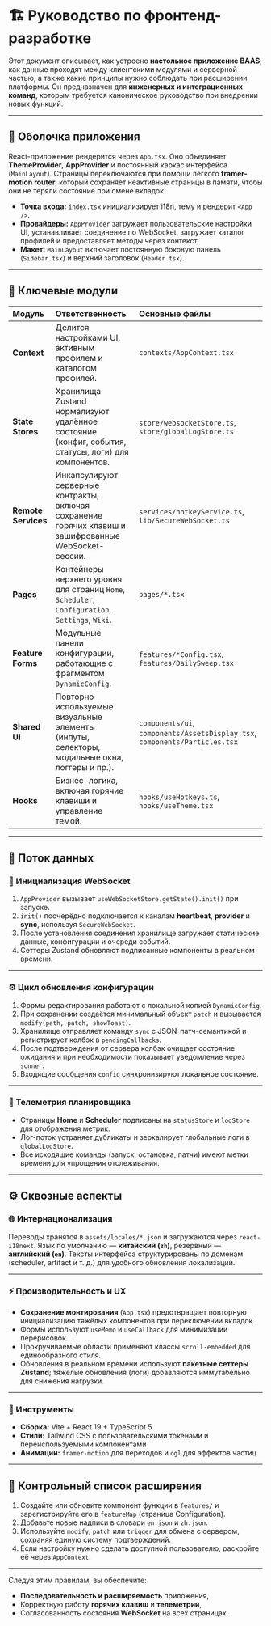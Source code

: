
# 🏗️ Руководство по фронтенд-разработке

Этот документ описывает, как устроено **настольное приложение BAAS**, как данные проходят между клиентскими модулями и серверной частью, а также какие принципы нужно соблюдать при расширении платформы.
Он предназначен для **инженерных и интеграционных команд**, которым требуется каноническое руководство при внедрении новых функций.

---

## 🧩 Оболочка приложения

React-приложение рендерится через `App.tsx`.
Оно объединяет **ThemeProvider**, **AppProvider** и постоянный каркас интерфейса (`MainLayout`).
Страницы переключаются при помощи лёгкого **framer-motion router**, который сохраняет неактивные страницы в памяти, чтобы они не теряли состояние при смене вкладок.

* **Точка входа:** `index.tsx` инициализирует i18n, тему и рендерит `<App />`.
* **Провайдеры:** `AppProvider` загружает пользовательские настройки UI, устанавливает соединение по WebSocket, загружает каталог профилей и предоставляет методы через контекст.
* **Макет:** `MainLayout` включает постоянную боковую панель (`Sidebar.tsx`) и верхний заголовок (`Header.tsx`).

---

## 🧱 Ключевые модули

| Модуль              | Ответственность                                                                                        | Основные файлы                                                              |
| :------------------ | :----------------------------------------------------------------------------------------------------- | :-------------------------------------------------------------------------- |
| **Context**         | Делится настройками UI, активным профилем и каталогом профилей.                                        | `contexts/AppContext.tsx`                                                   |
| **State Stores**    | Хранилища Zustand нормализуют удалённое состояние (конфиг, события, статусы, логи) для компонентов.    | `store/websocketStore.ts`, `store/globalLogStore.ts`                        |
| **Remote Services** | Инкапсулируют серверные контракты, включая сохранение горячих клавиш и зашифрованные WebSocket-сессии. | `services/hotkeyService.ts`, `lib/SecureWebSocket.ts`                       |
| **Pages**           | Контейнеры верхнего уровня для страниц `Home`, `Scheduler`, `Configuration`, `Settings`, `Wiki`.       | `pages/*.tsx`                                                               |
| **Feature Forms**   | Модульные панели конфигурации, работающие с фрагментом `DynamicConfig`.                                | `features/*Config.tsx`, `features/DailySweep.tsx`                           |
| **Shared UI**       | Повторно используемые визуальные элементы (инпуты, селекторы, модальные окна, логгеры и пр.).          | `components/ui`, `components/AssetsDisplay.tsx`, `components/Particles.tsx` |
| **Hooks**           | Бизнес-логика, включая горячие клавиши и управление темой.                                             | `hooks/useHotkeys.ts`, `hooks/useTheme.tsx`                                 |

---

## 🔄 Поток данных

### 🔌 Инициализация WebSocket

1. `AppProvider` вызывает `useWebSocketStore.getState().init()` при запуске.
2. `init()` поочерёдно подключается к каналам **heartbeat**, **provider** и **sync**, используя `SecureWebSocket`.
3. После установления соединения хранилище загружает статические данные, конфигурации и очереди событий.
4. Сеттеры Zustand обновляют подписанные компоненты в реальном времени.

---

### ⚙️ Цикл обновления конфигурации

1. Формы редактирования работают с локальной копией `DynamicConfig`.
2. При сохранении создаётся минимальный объект `patch` и вызывается `modify(path, patch, showToast)`.
3. Хранилище отправляет команду `sync` с JSON-патч-семантикой и регистрирует колбэк в `pendingCallbacks`.
4. После подтверждения от сервера колбэк очищает состояние ожидания и при необходимости показывает уведомление через `sonner`.
5. Входящие сообщения `config` синхронизируют локальное состояние.

---

### 📡 Телеметрия планировщика

* Страницы **Home** и **Scheduler** подписаны на `statusStore` и `logStore` для отображения метрик.
* Лог-поток устраняет дубликаты и зеркалирует глобальные логи в `globalLogStore`.
* Все исходящие команды (запуск, остановка, патчи) имеют метки времени для упрощения отслеживания.

---

## ⚙️ Сквозные аспекты

### 🌐 Интернационализация

Переводы хранятся в `assets/locales/*.json` и загружаются через `react-i18next`.
Язык по умолчанию — **китайский (`zh`)**, резервный — **английский (`en`)**.
Тексты интерфейса структурированы по доменам (scheduler, artifact и т. д.) для удобного обновления локализаций.

---

### ⚡ Производительность и UX

* **Сохранение монтирования** (`App.tsx`) предотвращает повторную инициализацию тяжёлых компонентов при переключении вкладок.
* Формы используют `useMemo` и `useCallback` для минимизации перерисовок.
* Прокручиваемые области применяют классы `scroll-embedded` для единообразного стиля.
* Обновления в реальном времени используют **пакетные сеттеры Zustand**; тяжёлые обновления (логи) добавляются иммутабельно для снижения нагрузки.

---

### 🧰 Инструменты

* **Сборка:** Vite + React 19 + TypeScript 5
* **Стили:** Tailwind CSS с пользовательскими токенами и переиспользуемыми компонентами
* **Анимации:** `framer-motion` для переходов и `ogl` для эффектов частиц

---

## 🚀 Контрольный список расширения

1. Создайте или обновите компонент функции в `features/` и зарегистрируйте его в `featureMap` (страница Configuration).
2. Добавьте новые надписи в словари `en.json` и `zh.json`.
3. Используйте `modify`, `patch` или `trigger` для обмена с сервером, сохраняя единую систему подтверждений.
4. Если настройку нужно сделать доступной пользователю, раскройте её через `AppContext`.

---

Следуя этим правилам, вы обеспечите:

* **Последовательность и расширяемость** приложения,
* Корректную работу **горячих клавиш** и **телеметрии**,
* Согласованность состояния **WebSocket** на всех страницах.
